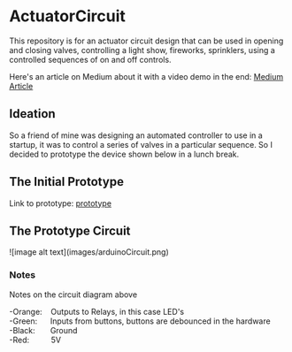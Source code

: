 # ActuatorCircuit
This repository is for an actuator circuit design that can be used in opening and closing valves, controlling a light show, fireworks, sprinklers, using a controlled sequences of on and off controls. 

Here's an article on Medium about it with a video demo in the end: 
<a href="https://medium.com/@abhishekpratapa/button-controlled-actuator-part-1-5f45a0f7679a#.ul5ys6adl">Medium Article</a>

<h2>Ideation</h2>
So a friend of mine was designing an automated controller to use in a startup, it was to control a series of valves in a particular sequence. So I decided to prototype the device shown below in a lunch break.

<h2>The Initial Prototype</h2>
Link to prototype: <a href="https://123d.circuits.io/circuits/2335416-button-controlled-actuator">prototype</a>

<h2>The Prototype Circuit</h2>
![image alt text](images/arduinoCircuit.png)<br/>
<h3>Notes</h3>
Notes on the circuit diagram above

-Orange:&nbsp;&nbsp;&nbsp;&nbsp;Outputs to Relays, in this case LED's <br/>
-Green:&nbsp;&nbsp;&nbsp;&nbsp;&nbsp;&nbsp;Inputs from buttons, buttons are debounced in the hardware <br/>
-Black:&nbsp;&nbsp;&nbsp;&nbsp;&nbsp;&nbsp;&nbsp;Ground <br/>
-Red:&nbsp;&nbsp;&nbsp;&nbsp;&nbsp;&nbsp;&nbsp;&nbsp;&nbsp;&nbsp;5V <br/>

